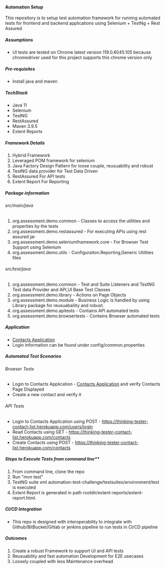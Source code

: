 #### Automation Setup
This repository is to setup test automation framework for running automated tests  for frontend and backend applications using Selenium + TestNg + Rest Assured

##### Assumptions
* UI tests are tested on Chrome latest version 119.0.6045.105 because chromedriver used for this project supports this chrome version only

##### Pre-requisites

* Install java and maven

##### TechStack
* Java 11
* Selenium
* TestNG
* RestAssured
* Maven  3.9.5
* Extent Reports    
 
##### Framework Details

1. Hybrid Framework
2. Leveraged POM framework for selenium
3. Java Factory Design Pattern for loose couple, reusuability and robust
4. TestNG data provider for Test Data Driven
5. RestAssured For API tests
6. Extent Report For Reporting

##### Package information
###### src/main/java
1. org.assessment.demo.common  - Classes to access the utilities and properties by the tests
2. org.assessment.demo.restassured - For executing APIs using rest assured jar
3. org.assessment.demo.seleniumframework.core - For Browser Test Support using Selenium
4. org.assessment.demo.utils - Configuraiton.Reporting,Generic Utilities files

######  src/test/java
1. org.assessment.demo.common - Test and Suite Listeners and TestNG Test data Provider and API,UI Base Test Classes
2. org.assessment.demo.library - Actions on Page Objects
3. org.assessment.demo.module - Business Logic is handled by using Library package for reusuabaility and robust.
4. org.assessment.demo.apitests - Contains API automated tests
5. org.assessment.demo.browsertests - Contains Browser automated tests

##### Application
* [Contacts Application](https://thinking-tester-contact-list.herokuapp.com/)
* Login information can be found under config/common.properties 

##### Automated Test Scenarios
###### Browser Tests
* Login to Contacts Application - [Contacts Application](https://thinking-tester-contact-list.herokuapp.com/) and verify Contacts Page Displayed
* Create a new contact and verify it

###### API Tests
* Login to Contacts Application using POST - https://thinking-tester-contact-list.herokuapp.com/users/login
* Read Contacts using GET - https://thinking-tester-contact-list.herokuapp.com/contacts
* Create Contacts using POST - https://thinking-tester-contact-list.herokuapp.com/contacts


##### Steps to Execute Tests from command line**

 1. From command line, clone the repo
 2. Run "mvn test"
 3. TestNG suite xml automation-test-challenge/testsuites/environment/test is executed
 4. Extent Report is generated in path rootdir/extent-reports/extent-report.html.

##### CI/CD Integration

* This repo is designed with interoperability to integrate with  Github/BitBucket/Gitlab or jenkins pipeline to run tests in CI/CD pipeline

##### Outcomes
1. Create a robust Framework to support UI and API tests
2. Reusuability and fast automation Development for E2E usecases
3. Loosely coupled with less Maintenance overhead

